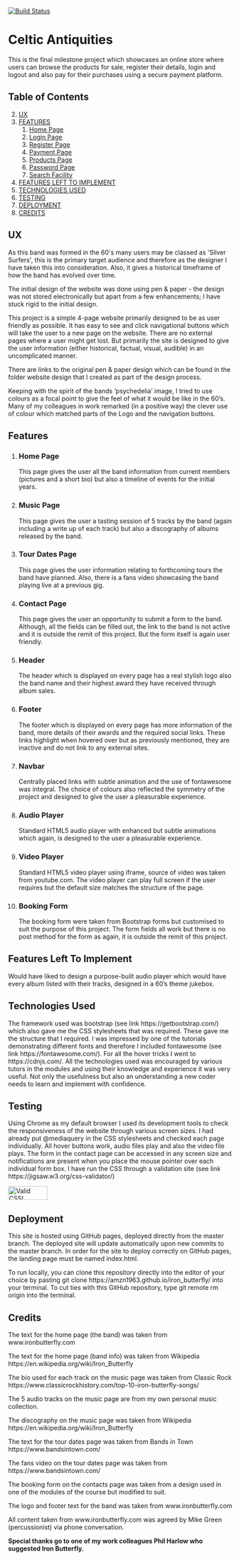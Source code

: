  [![Build Status](https://travis-ci.org/amzn1963/celtic_antiquities.svg?branch=master)](https://travis-ci.org/amzn1963/celtic_antiquities)
 <h1>
<a id="user-content-celtic_antiquities" class="anchor" aria-hidden="true" href="#celtic_antiquities"></a>
Celtic Antiquities</h1>

 <p>This is the final milestone project which showcases an online store where users can browse the products for sale, register their details, login and logout and also pay for their purchases using a secure payment platform.</p>


<h2>
<a id="user-content-table-of-contents" class="anchor" aria-hidden="true" href="#table-of-contents"></a>
Table of Contents</h2>
<ol start="2">
 <li>
  <a href="#ux">UX</a>
 </li>
 <li>
  <a href="#features">FEATURES</a>
   <ol>
    <li>
     <a href="#home-page">Home Page</a>
    </li>
    <li>
     <a href="#login-page">Login Page</a>
    </li>
    <li>
     <a href="#registration-page">Register Page</a>
    </li>
    <li>
     <a href="#checkout-page">Payment Page</a>
    </li>
    <li>
     <a href="#produts-page">Products Page</a>
    </li>
    <li>
     <a href="#password-reset">Password Page</a>
    </li>
    <li>
     <a href="#search">Search Facility</a>
    </li>
   </ol>
 <li>
  <a href="#features-left-to-implement">FEATURES LEFT TO IMPLEMENT</a>
 </li>
 <li>
  <a href="#technologies-used">TECHNOLOGIES USED</a>
 </li>
 <li>
  <a href="#testing">TESTING</a>
 </li>
 <li>
  <a href="#deployment">DEPLOYMENT</a>
 </li>
 <li>
  <a href="#credits">CREDITS</a>
 </li>
</ol>
 <h2>
  <a id="user-content-ux" class="anchor" aria-hidden="true" href="#ux"></a>
UX</h2>

 <p>As this band was formed in the 60's many users may be classed as 'Silver Surfers', this is the primary target audience and therefore as the designer I have taken this into consideration.  Also, it gives a historical timeframe of how the band has evolved over time.</p>
  <p>The initial design of the website was done using pen & paper - the design was not stored electronically but apart from a few enhancements; I have stuck rigid to the initial design.</p>
  <p>This project is a simple 4-page website primarily designed to be as user friendly as possible.       It has easy to see and click navigational buttons which will take the user to a new page on the website.  There are no external pages where a user might get lost.  But primarily the site is designed to give the user information (either historical, factual, visual, audible) in an uncomplicated manner.</p>
  <p>There are links to the original pen & paper design which can be found in the folder website design that I created as part of the design process.</p>
  <p>Keeping with the spirit of the bands ‘psychedelia’ image, I tried to use colours as a focal point to give the feel of what it would be like in the 60’s.  Many of my colleagues in work remarked (in a positive way) the clever use of colour which matched parts of the Logo and the navigation buttons.</p>

 <h2>
  <a id="user-content-features" class="anchor" aria-hidden="true" href="#features"></a>
Features</h2>
<ol>
  <li>
 <h3>
  <a id="user-content-home-page" class="anchor" aria-hidden="true" href="#home-page"></a>
Home Page</h3>

 <p>This page gives the user all the band information from current members (pictures and a short bio) but also a timeline of events for the initial years.</p>

  </li>
 <li>
 <h3>
  <a id="user-content-music-page" class="anchor" aria-hidden="true" href="#music-page"></a>
Music Page</h3>

 <p>This page gives the user a tasting session of 5 tracks by the band (again including a write up of each track) but also a discography of albums released by the band.</p>

  </li>
  <li>
 <h3>
  <a id="user-content-tour-dates-page" class="anchor" aria-hidden="true" href="#tour-dates-page"></a>
Tour Dates Page</h3>

 <p>This page gives the user information relating to forthcoming tours the band have planned.  Also, there is a fans video showcasing the band playing live at a previous gig.</p>

  </li>
  <li>
 <h3>
  <a id="user-content-Contact-page" class="anchor" aria-hidden="true" href="#contact-page"></a>
Contact Page</h3>

 <p>This page gives the user an opportunity to submit a form to the band.  Although, all the fields can be filled out, the link to the band is not active and it is outside the remit of this project.  But the form itself is again user friendly.</p>

  </li>
  <li>
 <h3>
  <a id="user-content-header" class="anchor" aria-hidden="true" href="#header"></a>
Header</h3>

 <p>The header which is displayed on every page has a real stylish logo also the band name and their highest award they have received through album sales.</p>

  </li>
  <li>
 <h3>
  <a id="user-content-footer" class="anchor" aria-hidden="true" href="#footer"></a>
Footer</h3>

 <p>The footer which is displayed on every page has more information of the band, more details of their awards and the required social links.  These links highlight when hovered over but as previously mentioned, they are inactive and do not link to any external sites.</p>

  </li>
 <li>
 <h3>
  <a id="user-content-navbar" class="anchor" aria-hidden="true" href="#navbar"></a>
Navbar</h3>

 <p>Centrally placed links with subtle animation and the use of fontawesome was integral.  The choice of colours also reflected the symmetry of the project and designed to give the user a pleasurable experience.  
</p>

  </li>
 <li>
 <h3>
  <a id="user-content-audio-player" class="anchor" aria-hidden="true" href="#audio-player"></a>
Audio Player</h3>

 <p>Standard HTML5 audio player with enhanced but subtle animations which again, is designed to the user a pleasurable experience.</p>

  </li>
  <li>
 <h3>
  <a id="user-content-video-player" class="anchor" aria-hidden="true" href="#video-player"></a>
Video Player</h3>

 <p>Standard HTML5 video player using iframe, source of video was taken from youtube.com.  The video player can play full screen if the user requires but the default size matches the structure of the page.</p>

  </li>
  <li>
 <h3>
  <a id="user-content-booking-form" class="anchor" aria-hidden="true" href="#booking-form"></a>
Booking Form</h3>

 <p>The booking form were taken from Bootstrap forms but customised to suit the purpose of this project.  The form fields all work but there is no post method for the form as again, it is outside the remit of this project.</p>

  </li>
 </ol>
 <h2>
  <a id="user-content-features-left-to-implement" class="anchor" aria-hidden="true" href="#features-left-to-implement"></a>
Features Left To Implement</h2>

 <p>Would have liked to design a purpose-built audio player which would have every album listed with their tracks, designed in a 60’s theme jukebox.</p>

 <h2>
  <a id="user-content-technologies-used" class="anchor" aria-hidden="true" href="#technologies-used"></a>
Technologies Used</h2>

 <p>The framework used was bootstrap (see link https://getbootstrap.com/) which also gave me the CSS stylesheets that was required. These gave me the structure that I required. 
I was impressed by one of the tutorials demonstrating different fonts and therefore I included fontawesome (see link https://fontawesome.com/). 
For all the hover tricks I went to https://cdnjs.com/.  All the technologies used was encouraged by various tutors in the modules and using their knowledge and experience it was very useful.  Not only the usefulness but also an understanding a new coder needs to learn and implement with confidence.</p>

 <h2>
  <a id="user-content-testing" class="anchor" aria-hidden="true" href="#testing"></a> 
Testing</h2>

 <p>Using Chrome as my default browser I used its development tools to check the responsiveness of the website through various screen sizes.  I had already put @mediaquery in the CSS stylesheets and checked each page individually.  
All hover buttons work, audio files play and also the video file plays.  
The form in the contact page can be accessed in any screen size and notifications are present when you place the mouse pointer over each individual form box.
I have run the CSS through a validation site (see link https://jigsaw.w3.org/css-validator/)</p>
        <p><a href="http://jigsaw.w3.org/css-validator/check/referer">
        <img style="border:0;width:88px;height:31px"
         src="http://jigsaw.w3.org/css-validator/images/vcss"
         alt="Valid CSS!"href="#deployment"></a>
        </p>

 <h2>
  <a id="user-content-deployment" class="anchor" aria-hidden="true" href="#deployment"></a>
Deployment</h2>

 <p>This site is hosted using GitHub pages, deployed directly from the master branch. The deployed site will update automatically upon new commits to the master branch. In order for the site to deploy correctly on GitHub pages, the landing page must be named index.html.</p>

<p>To run locally, you can clone this repository directly into the editor of your choice by pasting git clone https://amzn1963.github.io/iron_butterfly/ into your terminal. To cut ties with this GitHub repository, type git remote rm origin into the terminal.</p>
 
 <h2>
  <a id="user-content-credits" class="anchor" aria-hidden="true" href="#credits"></a>
Credits</h2>

<p>The text for the home page (the band) was taken from www.ironbutterfly.com</p>
<p>The text for the home page (band info) was taken from Wikipedia https://en.wikipedia.org/wiki/Iron_Butterfly</p>
<p>The bio used for each track on the music page was taken from Classic Rock https://www.classicrockhistory.com/top-10-iron-butterfly-songs/</p>
<p>The 5 audio tracks on the music page are from my own personal music collection.</p>
<p>The discography on the music page was taken from Wikipedia https://en.wikipedia.org/wiki/Iron_Butterfly</p>
<p>The text for the tour dates page was taken from Bands in Town https://www.bandsintown.com/</p>
<p>The fans video on the tour dates page was taken from https://www.bandsintown.com/</p>
<p>The booking form on the contacts page was taken from a design used in one of the modules of the course but modified to suit.</p>
<p>The logo and footer text for the band was taken from www.ironbutterfly.com</p>
<p>All content taken from www.ironbutterfly.com was agreed by Mike Green (percussionist) via phone conversation.</p>
<p><strong>Special thanks go to one of my work colleagues Phil Harlow who suggested Iron Butterfly.</strong></p>














